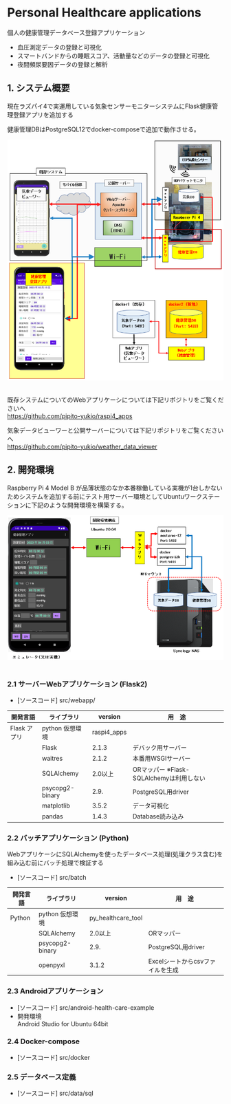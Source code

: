 # Personal Healthcare applications

個人の健康管理データベース登録アプリケーション
+ 血圧測定データの登録と可視化
+ スマートバンドからの睡眠スコア、活動量などのデータの登録と可視化
+ 夜間頻尿要因データの登録と解析

## 1. システム概要

現在ラズパイ4で実運用している気象センサーモニターシステムにFlask健康管理登録アプリを追加する

健康管理DBはPostgreSQL12でdocker-composeで追加で動作させる。

<div>
<img src="images/Raspi4_totalSystemOverView.png">
</div>
<br/>

既存システムについてのWebアプリケーシについては下記リポジトリをご覧くださいへ  
https://github.com/pipito-yukio/raspi4_apps

気象データビューワーと公開サーバーについては下記リポジトリをご覧くださいへ  
https://github.com/pipito-yukio/weather_data_viewer


## 2. 開発環境

Raspberry Pi 4 Model B が品薄状態のなか本番稼働している実機が1台しかないためシステムを追加する前にテスト用サーバー環境としてUbuntuワークステーションに下記のような開発環境を構築する。

<div>
<img src="images/DevelopmentEnviroment.png">
</div>
<br/>

### 2.1 サーバーWebアプリケーション (Flask2)

+ [ソースコード] src/webapp/

| 開発言語 | ライブラリ | version  | 用　途 |
|----------|-----------|--|--|
| Flask アプリ | python 仮想環境 | raspi4_apps |
|  | Flask | 2.1.3 | デバック用サーバー |
|  | waitres | 2.1.2 | 本番用WSGIサーバー |
|  | SQLAlchemy | 2.0以上 | ORマッパー ※Flask-SQLAlchemyは利用しない |
|  | psycopg2-binary | 2.9. | PostgreSQL用driver | 
|  | matplotlib | 3.5.2 | データ可視化 |
|  | pandas | 1.4.3 | Database読み込み |


### 2.2 バッチアプリケーション (Python)

WebアプリケーシにSQLAlchemyを使ったデータベース処理(処理クラス含む)を組み込む前にバッチ処理で検証する

+ [ソースコード] src/batch

| 開発言語 | ライブラリ | version  | 用　途 |
|----------|-----------|--|--|
| Python | python 仮想環境 | py_healthcare_tool |
|  | SQLAlchemy | 2.0以上 | ORマッパー |
|  | psycopg2-binary | 2.9. | PostgreSQL用driver | 
|  | openpyxl | 3.1.2| Excelシートからcsvファイルを生成 |
  


### 2.3 Androidアプリケーション

+ [ソースコード] src/android-health-care-example
+ 開発環境  
  Android Studio for Ubuntu 64bit

### 2.4 Docker-compose

+ [ソースコード] src/docker

### 2.5 データベース定義

+ [ソースコード] src/data/sql
